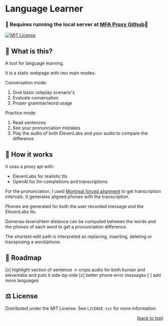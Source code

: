 # Language Learner
### 🚨 Requires running the local server at [MFA Proxy Github](https://github.com/kael558/MFAProxy)🚨

<a name="readme-top"></a>

[![MIT License][license-shield]][license-url]

## 🤔 What is this?
A tool for language learning. 

It is a static webpage with two main modes:

Conversation mode:
1. Give basic roleplay scenario's
2. Evaluate conversation
3. Proper grammar/word usage

Practice mode:
1. Read sentences
2. See your pronunciation mistakes
3. Play the audio of both ElevenLabs and your audio to compare the difference
## 🔧 How it works
It uses a proxy api with:
 - ElevenLabs for realistic tts
 - OpenAI for llm completions and transcriptions

For the pronunciation, I used [Montreal forced alignment](https://montreal-forced-aligner.readthedocs.io/en/latest/index.html) to get transcription intervals. It generates aligned phones with the transcription.

Phones are generated for both the user recorded message and the ElevenLabs tts.

Damerau-levenshtein distance can be computed between the words and the phones of each word to get a pronunciation difference. 

The shortest-edit path is interpreted as replacing, inserting, deleting or transposing a word/phone. 
## 📅 Roadmap
[x] highlight section of sentence -> crops audio for both human and elevenlabs and puts it side-by-side
[x] better phone error messages
[ ] add more languages

## ⚖️ License
Distributed under the MIT License. See `LICENSE.txt` for more information.

<p align="right">(<a href="#readme-top">back to top</a>)</p>

[license-shield]: https://img.shields.io/badge/License-MIT-yellow.svg
[license-url]: https://github.com/kael558/LanguageLearner/blob/main/LICENSE